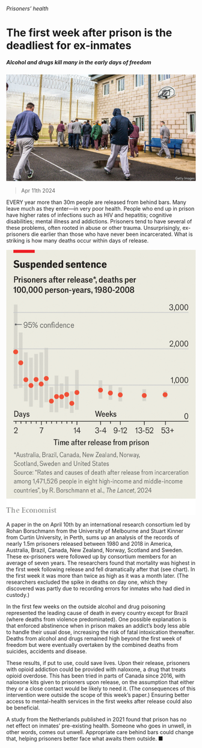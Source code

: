 ###### Prisoners’ health

# The first week after prison is the deadliest for ex-inmates 

##### Alcohol and drugs kill many in the early days of freedom 

![image](images/20240413_STP502.jpg) 

> Apr 11th 2024 

EVERY year more than 30m people are released from behind bars. Many leave much as they enter—in very poor health. People who end up in prison have higher rates of infections such as HIV and hepatitis; cognitive disabilities; mental illness and addictions. Prisoners tend to have several of these problems, often rooted in abuse or other trauma. Unsurprisingly, ex-prisoners die earlier than those who have never been incarcerated. What is striking is how many deaths occur within days of release. 

![image](images/20240413_STC228.png) 


A paper in the  on April 10th by an international research consortium led by Rohan Borschmann from the University of Melbourne and Stuart Kinner from Curtin University, in Perth, sums up an analysis of the records of nearly 1.5m prisoners released between 1980 and 2018 in America, Australia, Brazil, Canada, New Zealand, Norway, Scotland and Sweden. These ex-prisoners were followed up by consortium members for an average of seven years. The researchers found that mortality was highest in the first week following release and fell dramatically after that (see chart). In the first week it was more than twice as high as it was a month later. (The researchers excluded the spike in deaths on day one, which they discovered was partly due to recording errors for inmates who had died in custody.) 

In the first few weeks on the outside alcohol and drug poisoning represented the leading cause of death in every country except for Brazil (where deaths from violence predominated). One possible explanation is that enforced abstinence when in prison makes an addict’s body less able to handle their usual dose, increasing the risk of fatal intoxication thereafter. Deaths from alcohol and drugs remained high beyond the first week of freedom but were eventually overtaken by the combined deaths from suicides, accidents and disease. 

These results, if put to use, could save lives. Upon their release, prisoners with opioid addiction could be provided with naloxone, a drug that treats opioid overdose. This has been tried in parts of Canada since 2016, with naloxone kits given to prisoners upon release, on the assumption that either they or a close contact would be likely to need it. (The consequences of this intervention were outside the scope of this week’s paper.) Ensuring better access to mental-health services in the first weeks after release could also be beneficial.

A study from the Netherlands published in 2021 found that prison has no net effect on inmates’ pre-existing health. Someone who goes in unwell, in other words, comes out unwell. Appropriate care behind bars could change that, helping prisoners better face what awaits them outside. ■


